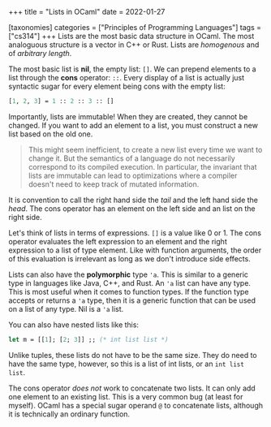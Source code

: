 +++
title = "Lists in OCaml"
date = 2022-01-27

[taxonomies]
categories = ["Principles of Programming Languages"]
tags = ["cs314"]
+++
Lists are the most basic data structure in OCaml. The most analoguous structure is a vector in C++ or Rust. Lists are *homogenous* and of *arbitrary length*.

<!-- more -->

The most basic list is **nil**, the empty list: `[]`. We can prepend elements to a list through the **cons** operator: `::`. Every display of a list is actually just syntactic sugar for every element being cons with the empty list:

```ocaml
[1, 2, 3] = 1 :: 2 :: 3 :: []
```

Importantly, lists are immutable! When they are created, they cannot be changed. If you want to add an element to a list, you must construct a new list based on the old one.

> This might seem inefficient, to create a new list every time we want to change it. But the semantics of a language do not necessarily correspond to its compiled execution. In particular, the invariant that lists are immutable can lead to optimizations where a compiler doesn't need to keep track of mutated information.

It is convention to call the right hand side the *tail* and the left hand side the *head*. The cons operator has an element on the left side and an list on the right side.

Let's think of lists in terms of expressions. `[]` is a value like 0 or 1. The cons operator evaluates the left expression to an element and the right expression to a list of type element. Like with function arguments, the order of this evaluation is irrelevant as long as we don't introduce side effects.

Lists can also have the **polymorphic** type `'a`. This is similar to a generic type in languages like Java, C++, and Rust. An `'a` list can have any type. This is most useful when it comes to function types. If the function type accepts or returns a `'a` type, then it is a generic function that can be used on a list of any type. Nil is a `'a` list.

You can also have nested lists like this:

```ocaml
let m = [[1]; [2; 3]] ;; (* int list list *)
```

Unlike tuples, these lists do not have to be the same size. They do need to have the same type, however, so this is a list of int lists, or an `int list list`.

The cons operator *does not* work to concatenate two lists. It can only add one element to an existing list. This is a very common bug (at least for myself). OCaml has a special sugar operand `@` to concatenate lists, although it is technically an ordinary function.

